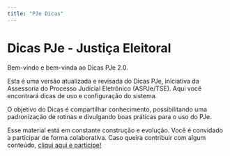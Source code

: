 ```yaml
---
title: "PJe Dicas"
---
```


# Dicas PJe - Justiça Eleitoral

Bem-vindo e bem-vinda ao Dicas PJe 2.0.

Esta é uma versão atualizada e revisada do Dicas PJe, iniciativa da Assessoria do Processo Judicial Eletrônico (ASPJe/TSE). Aqui você encontrará dicas de uso e configuração do sistema.

O objetivo do Dicas é compartilhar conhecimento, possibilitando uma padronização de rotinas e divulgando boas práticas para o uso do PJe.

Esse material está em constante construção e evolução. Você é convidado a participar de forma colaborativa. Caso queira contribuir com algum conteúdo, [cliqui aqui e participe!](https://docs.google.com/forms/d/e/1FAIpQLSfxRFWQlGyeRiFW4ZKZQDvc8ofZc44nqFrsyn5m4ll3oR9ffw/viewform?embedded=true)

